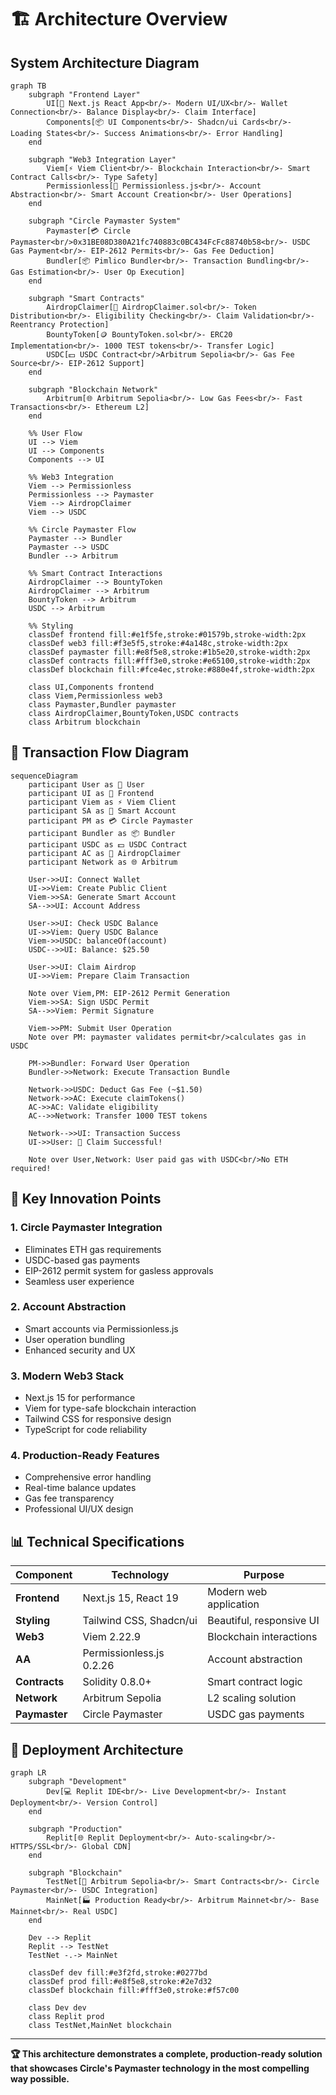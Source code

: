 
# 🏗️ Architecture Overview

## System Architecture Diagram

```mermaid
graph TB
    subgraph "Frontend Layer"
        UI[🎨 Next.js React App<br/>- Modern UI/UX<br/>- Wallet Connection<br/>- Balance Display<br/>- Claim Interface]
        Components[📦 UI Components<br/>- Shadcn/ui Cards<br/>- Loading States<br/>- Success Animations<br/>- Error Handling]
    end

    subgraph "Web3 Integration Layer"
        Viem[⚡ Viem Client<br/>- Blockchain Interaction<br/>- Smart Contract Calls<br/>- Type Safety]
        Permissionless[🔐 Permissionless.js<br/>- Account Abstraction<br/>- Smart Account Creation<br/>- User Operations]
    end

    subgraph "Circle Paymaster System"
        Paymaster[💳 Circle Paymaster<br/>0x31BE08D380A21fc740883c0BC434FcFc88740b58<br/>- USDC Gas Payment<br/>- EIP-2612 Permits<br/>- Gas Fee Deduction]
        Bundler[📦 Pimlico Bundler<br/>- Transaction Bundling<br/>- Gas Estimation<br/>- User Op Execution]
    end

    subgraph "Smart Contracts"
        AirdropClaimer[🎁 AirdropClaimer.sol<br/>- Token Distribution<br/>- Eligibility Checking<br/>- Claim Validation<br/>- Reentrancy Protection]
        BountyToken[🪙 BountyToken.sol<br/>- ERC20 Implementation<br/>- 1000 TEST tokens<br/>- Transfer Logic]
        USDC[💵 USDC Contract<br/>Arbitrum Sepolia<br/>- Gas Fee Source<br/>- EIP-2612 Support]
    end

    subgraph "Blockchain Network"
        Arbitrum[🌐 Arbitrum Sepolia<br/>- Low Gas Fees<br/>- Fast Transactions<br/>- Ethereum L2]
    end

    %% User Flow
    UI --> Viem
    UI --> Components
    Components --> UI
    
    %% Web3 Integration
    Viem --> Permissionless
    Permissionless --> Paymaster
    Viem --> AirdropClaimer
    Viem --> USDC
    
    %% Circle Paymaster Flow
    Paymaster --> Bundler
    Paymaster --> USDC
    Bundler --> Arbitrum
    
    %% Smart Contract Interactions
    AirdropClaimer --> BountyToken
    AirdropClaimer --> Arbitrum
    BountyToken --> Arbitrum
    USDC --> Arbitrum

    %% Styling
    classDef frontend fill:#e1f5fe,stroke:#01579b,stroke-width:2px
    classDef web3 fill:#f3e5f5,stroke:#4a148c,stroke-width:2px
    classDef paymaster fill:#e8f5e8,stroke:#1b5e20,stroke-width:2px
    classDef contracts fill:#fff3e0,stroke:#e65100,stroke-width:2px
    classDef blockchain fill:#fce4ec,stroke:#880e4f,stroke-width:2px

    class UI,Components frontend
    class Viem,Permissionless web3
    class Paymaster,Bundler paymaster
    class AirdropClaimer,BountyToken,USDC contracts
    class Arbitrum blockchain
```

## 🔄 Transaction Flow Diagram

```mermaid
sequenceDiagram
    participant User as 👤 User
    participant UI as 🎨 Frontend
    participant Viem as ⚡ Viem Client
    participant SA as 🔐 Smart Account
    participant PM as 💳 Circle Paymaster
    participant Bundler as 📦 Bundler
    participant USDC as 💵 USDC Contract
    participant AC as 🎁 AirdropClaimer
    participant Network as 🌐 Arbitrum

    User->>UI: Connect Wallet
    UI->>Viem: Create Public Client
    Viem->>SA: Generate Smart Account
    SA-->>UI: Account Address

    User->>UI: Check USDC Balance
    UI->>Viem: Query USDC Balance
    Viem->>USDC: balanceOf(account)
    USDC-->>UI: Balance: $25.50

    User->>UI: Claim Airdrop
    UI->>Viem: Prepare Claim Transaction
    
    Note over Viem,PM: EIP-2612 Permit Generation
    Viem->>SA: Sign USDC Permit
    SA-->>Viem: Permit Signature
    
    Viem->>PM: Submit User Operation
    Note over PM: paymaster validates permit<br/>calculates gas in USDC
    
    PM->>Bundler: Forward User Operation
    Bundler->>Network: Execute Transaction Bundle
    
    Network->>USDC: Deduct Gas Fee (~$1.50)
    Network->>AC: Execute claimTokens()
    AC->>AC: Validate eligibility
    AC-->>Network: Transfer 1000 TEST tokens
    
    Network-->>UI: Transaction Success
    UI->>User: 🎉 Claim Successful!
    
    Note over User,Network: User paid gas with USDC<br/>No ETH required!
```

## 🎯 Key Innovation Points

### 1. **Circle Paymaster Integration**
- Eliminates ETH gas requirements
- USDC-based gas payments
- EIP-2612 permit system for gasless approvals
- Seamless user experience

### 2. **Account Abstraction**
- Smart accounts via Permissionless.js
- User operation bundling
- Enhanced security and UX

### 3. **Modern Web3 Stack**
- Next.js 15 for performance
- Viem for type-safe blockchain interaction
- Tailwind CSS for responsive design
- TypeScript for code reliability

### 4. **Production-Ready Features**
- Comprehensive error handling
- Real-time balance updates
- Gas fee transparency
- Professional UI/UX design

## 📊 Technical Specifications

| Component | Technology | Purpose |
|-----------|------------|---------|
| **Frontend** | Next.js 15, React 19 | Modern web application |
| **Styling** | Tailwind CSS, Shadcn/ui | Beautiful, responsive UI |
| **Web3** | Viem 2.22.9 | Blockchain interactions |
| **AA** | Permissionless.js 0.2.26 | Account abstraction |
| **Contracts** | Solidity 0.8.0+ | Smart contract logic |
| **Network** | Arbitrum Sepolia | L2 scaling solution |
| **Paymaster** | Circle Paymaster | USDC gas payments |

## 🚀 Deployment Architecture

```mermaid
graph LR
    subgraph "Development"
        Dev[💻 Replit IDE<br/>- Live Development<br/>- Instant Deployment<br/>- Version Control]
    end
    
    subgraph "Production"
        Replit[🌐 Replit Deployment<br/>- Auto-scaling<br/>- HTTPS/SSL<br/>- Global CDN]
    end
    
    subgraph "Blockchain"
        TestNet[🧪 Arbitrum Sepolia<br/>- Smart Contracts<br/>- Circle Paymaster<br/>- USDC Integration]
        MainNet[🏭 Production Ready<br/>- Arbitrum Mainnet<br/>- Base Mainnet<br/>- Real USDC]
    end
    
    Dev --> Replit
    Replit --> TestNet
    TestNet -.-> MainNet
    
    classDef dev fill:#e3f2fd,stroke:#0277bd
    classDef prod fill:#e8f5e8,stroke:#2e7d32
    classDef blockchain fill:#fff3e0,stroke:#f57c00
    
    class Dev dev
    class Replit prod
    class TestNet,MainNet blockchain
```

---

**🏆 This architecture demonstrates a complete, production-ready solution that showcases Circle's Paymaster technology in the most compelling way possible.**
